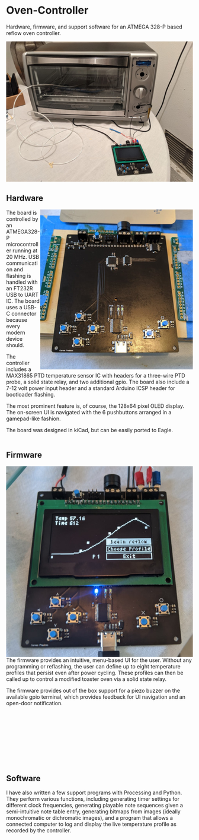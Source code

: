 # Oven-Controller
 Hardware, firmware, and support software for an ATMEGA 328-P based reflow oven controller.

![Oven Controller](/images/controller_oven.jpg)

## Hardware
<img align="right" src="/images/controller_naked.jpg">
 The board is controlled by an ATMEGA328-P microcontroller running at 20 MHz. USB communication and flashing is handled with an FT232R USB to UART IC. The board uses a USB-C connector because every modern device should.

 The controller includes a MAX31865 PTD temperature sensor IC with headers for a three-wire PTD probe, a solid state relay, and two additional gpio. The board also include a 7-12 volt power input header and a standard Arduino ICSP header for bootloader flashing.

 The most prominent feature is, of course, the 128x64 pixel OLED display. The on-screen UI is navigated with the 6 pushbuttons arranged in a gamepad-like fashion.

 The board was designed in kiCad, but can be easily ported to Eagle.
<br /><br />
## Firmware
<img align="left" src="/images/controller_ui.jpg">
 The firmware provides an intuitive, menu-based UI for the user. Without any programming or reflashing, the user can define up to eight temperature profiles that persist even after power cycling. These profiles can then be called up to control a modified toaster oven via a solid state relay.

 The firmware provides out of the box support for a piezo buzzer on the available gpio terminal, which provides feedback for UI navigation and an open-door notification.
<br /><br /><br /><br /><br /><br /><br /><br /><br /><br />
## Software
 I have also written a few support programs with Processing and Python. They perform various functions, including generating timer settings for different clock frequencies, generating playable note sequences given a semi-intuitive note table entry, generating bitmaps from images (ideally monochromatic or dichromatic images), and a program that allows a connected computer to log and display the live temperature profile as recorded by the controller.
